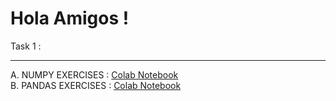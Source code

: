 # Hola Amigos !

Task 1 : 
***
A. NUMPY EXERCISES : [Colab Notebook](https://colab.research.google.com/drive/1g8ZetvTEziwHsGduSkpJ-QstjSdR2Wiy?authuser=0) \
B. PANDAS EXERCISES : [Colab Notebook](https://colab.research.google.com/drive/1kpI0DRhMxL_Qyh_eIFJ6fGykPcOBOKKR?usp=sharing)
